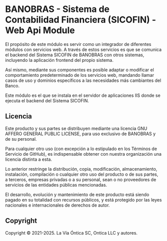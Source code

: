 ﻿# BANOBRAS - Sistema de Contabilidad Financiera (SICOFIN) - Web Api Module

El propósito de este módulo es servir como un integrador de diferentes módulos con
servicios web. A través de estos servicios es que se comunica el backend del Sistema
SICOFIN de BANOBRAS con otros sistemas, incluyendo la aplicación frontend del propio sistema.

Así mismo, mediante sus componentes es posible adaptar o modificar el comportamiento
predeterminado de los servicios web, mandando llamar casos de uso y dominios específicos
a las necesidades más cambiantes del Banco.

Este módulo es el que se instala en el servidor de aplicaciones IIS donde se ejecuta el
backend del Sistema SICOFIN.

## Licencia

Este producto y sus partes se distribuyen mediante una licencia GNU AFFERO
GENERAL PUBLIC LICENSE, para uso exclusivo de BANOBRAS y de su personal.

Para cualquier otro uso (con excepción a lo estipulado en los Términos de
Servicio de GitHub), es indispensable obtener con nuestra organización una
licencia distinta a esta.

Lo anterior restringe la distribución, copia, modificación, almacenamiento,
instalación, compilación o cualquier otro uso del producto o de sus partes,
a terceros, empresas privadas o a su personal, sean o no proveedores de
servicios de las entidades públicas mencionadas.

El desarrollo, evolución y mantenimiento de este producto está siendo pagado
en su totalidad con recursos públicos, y está protegido por las leyes nacionales
e internacionales de derechos de autor.

## Copyright

Copyright © 2021-2025. La Vía Óntica SC, Ontica LLC y autores.
